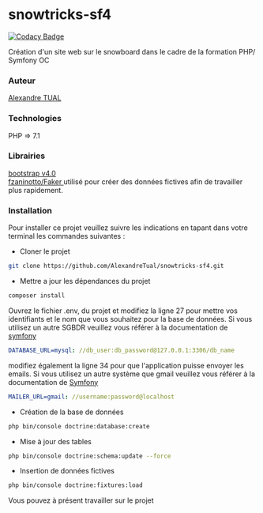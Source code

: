 # snowtricks-sf4

[![Codacy Badge](https://api.codacy.com/project/badge/Grade/0519557ec74747b3887395a062943540)](https://app.codacy.com/app/AlexandreTual/snowtricks-sf4?utm_source=github.com&utm_medium=referral&utm_content=AlexandreTual/snowtricks-sf4&utm_campaign=Badge_Grade_Dashboard)

Création d'un site web sur le snowboard dans le cadre de la formation PHP/ Symfony OC

### Auteur
[Alexandre TUAL](https://github.com/AlexandreTual)

### Technologies
PHP => 7.1 

### Librairies
[bootstrap v4.0](https://getbootstrap.com/docs/4.0/getting-started/introduction/)  
[fzaninotto/Faker
](https://github.com/fzaninotto/Faker/blob/master/readme.md#fakerproviderdatetime) utilisé pour créer des données fictives afin de travailler plus rapidement.

### Installation
Pour installer ce projet veuillez suivre les indications en tapant dans votre terminal les commandes suivantes :
-  Cloner le projet
```sh
git clone https://github.com/AlexandreTual/snowtricks-sf4.git
```

- Mettre a jour les dépendances du projet
```sh
composer install
```

Ouvrez le fichier .env, du projet et modifiez la ligne 27 pour mettre vos identifiants et le nom que vous souhaitez pour la base de données. Si vous utilisez un autre SGBDR veuillez vous référer à la documentation de [symfony](https://symfony.com/doc/current/doctrine.html)
```yaml
DATABASE_URL=mysql: //db_user:db_password@127.0.0.1:3306/db_name
```
modifiez également la ligne 34 pour que l'application puisse envoyer les emails. Si vous utilisez un autre système que gmail veuillez vous référer à la documentation de [Symfony](https://symfony.com/doc/4.1/email.html)
```yaml
MAILER_URL=gmail: //username:password@localhost
```
- Création de la base de données
```sh
php bin/console doctrine:database:create
```

- Mise à jour des tables
```sh 
php bin/console doctrine:schema:update --force
```

- Insertion de données fictives
```sh 
php bin/console doctrine:fixtures:load
```

Vous pouvez à présent travailler sur le projet

